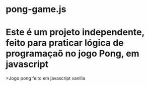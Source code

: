 # pong-game.js

<h1> Este é um projeto independente, feito para praticar lógica de programaçaõ no jogo Pong, em javascript</h1>
>Jogo pong feito em javascript vanilla


